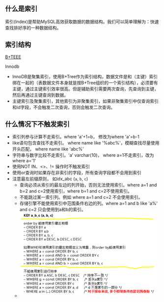 ## 什么是索引
索引(Index)是帮助MySQL高效获取数据的数据结构。我们可以简单理解为：快速查找排好序的一种数据结构。
## 索引结构
[B+TEEE](https://www.jianshu.com/p/92d15df75027)

Innodb
- InnoDB是聚集索引，使用B+Tree作为索引结构，数据文件是和（主键）索引绑在一起的（表数据文件本身就是按B+Tree组织的一个索引结构），必须要有主键，通过主键索引效率很高。但是辅助索引需要两次查询，先查询到主键，然后再通过主键查询到数据。
- 主键索引及聚集索引，其他索引为非聚集索引，如果非聚集索引中仅查询索引和id字段，不会触发二次查询，否则会触发二次查询。
## 什么情况下不触发索引
- 索引列参与计算不走索引。where 'a'+1=b， 修改为where 'a'=b-1
- like语句包含查找不走索引。 where name like '%abc%'，模糊查找尽量使用开头匹配， where name like 'abc%'
- 字符串与数字比较不走索引。'a' varchar(10)， where a=1不走索引，改为where a='1'
- 使用NOT IN、<>、!= 操作时不触发索引
- 使用or查询时如果存在非索引的字段，所有查询字段都不会用到索引
- 注意最左前缀原则， 如idx_abc (`a`, `b`, `c`)
   - 查询必须从索引的最左边的列开始，否则无法使用索引。where a=1 and b=2 and c=2使用索引，where b=1 and c=2不使用索引。
   - 不能跳过某一索引列。例如 where a=1 and c=2 不会使用索引。
   - 存储引擎不能使用索引中范围条件右边的列。where a=1 and b like 'a%' and c=2 只会使用到a和b的索引。
   - ![order by 联合索引](索引orderby.png)
